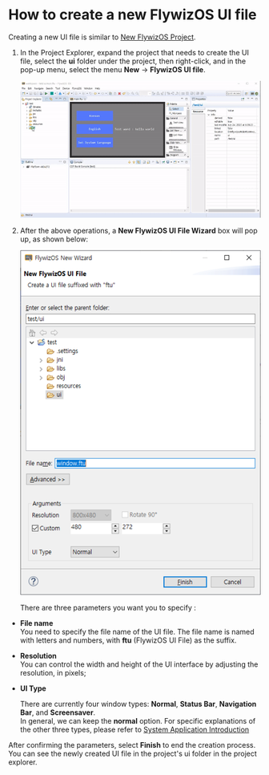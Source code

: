 # <span id="new_flythings_project">How to create a new FlywizOS UI file</span>  
Creating a new UI file is similar to [New FlywizOS Project](new_flywizOS_project.md#new_flywizOS_project).
1. In the Project Explorer, expand the project that needs to create the UI file, select the **ui** folder under the project, then right-click, and in the pop-up menu, select the menu **New** -> **FlywizOS UI file**.

   ![](assets/ide/new_ftu.gif)  
2. After the above operations, a **New FlywizOS UI File Wizard** box will pop up, as shown below:  

   ![新建UI文件向导](assets/ide/wizard_new_ftu.png)  

   There are three parameters you want you to specify :
   
  * **File name**   
     You need to specify the file name of the UI file. The file name is named with letters and numbers, with **ftu** (FlywizOS UI File) as the suffix.
   * **Resolution**  
      You can control the width and height of the UI interface by adjusting the resolution, in pixels;  
   * **UI Type**   

      There are currently four window types: **Normal**, **Status Bar**, **Navigation Bar**, and **Screensaver**.  
      In general, we can keep the **normal** option. For specific explanations of the other three types, please refer to [System Application Introduction](system_app.md) 

   After confirming the parameters, select **Finish** to end the creation process. You can see the newly created UI file in the project's ui folder in the project explorer.

 

 

 

 

 

 

 

 